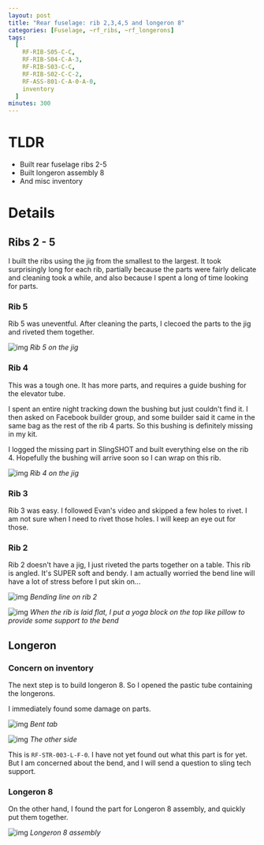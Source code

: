 ```yaml
---
layout: post
title: "Rear fuselage: rib 2,3,4,5 and longeron 8"
categories: [Fuselage, ~rf_ribs, ~rf_longerons]
tags:
  [
    RF-RIB-S05-C-C,
    RF-RIB-S04-C-A-3,
    RF-RIB-S03-C-C,
    RF-RIB-S02-C-C-2,
    RF-ASS-801-C-A-0-A-0,
    inventory
  ]
minutes: 300
---
```


# TLDR

- Built rear fuselage ribs 2-5
- Built longeron assembly 8
- And misc inventory

# Details

## Ribs 2 - 5

I built the ribs using the jig from the smallest to the largest. It took surprisingly long for each rib, partially because the parts were fairly delicate and cleaning took a while, and also because I spent a long of time looking for parts.

### Rib 5

Rib 5 was uneventful. After cleaning the parts, I clecoed the parts to the jig and riveted them together.

![img](https://lh3.googleusercontent.com/pw/AP1GczND2GAcFAzRT1A9NJ6gcVGBd6ockoMvMGxKMlD5MW3j7AUKv5bQqIaNMtu2uzDmeqXB9FbHwxa2SPVzIQhWg117BtWH0iSzPHBSafAHWW3UEbaDQqmWK97_5KLODyD2W-nWSdO497v8-Y0kKhxd7wbLBg=w1688-h1271-s-no-gm?authuser=0)
_Rib 5 on the jig_

### Rib 4

This was a tough one. It has more parts, and requires a guide bushing for the elevator tube.

I spent an entire night tracking down the bushing but just couldn't find it. I then asked on Facebook builder group, and some builder said it came in the same bag as the rest of the rib 4 parts. So this bushing is definitely missing in my kit.

I logged the missing part in SlingSHOT and built everything else on the rib 4. Hopefully the bushing will arrive soon so I can wrap on this rib.

![img](https://lh3.googleusercontent.com/pw/AP1GczOrYoQ7ct65hgImAT4X3p0GL6ge78Nr1iFtQUQFfpD5Pz_I5n6BP8etHbtlfdwSFcrZzrIHDKbEi1cufGneGQYtaP2kXE1XPQB8qbJvqFOYV9OQuTNoCh4R1z3QXNeDZCUDdRovnP6MqvT6z3BkMGrv9w=w1688-h1271-s-no-gm?authuser=0)
_Rib 4 on the jig_

### Rib 3

Rib 3 was easy. I followed Evan's video and skipped a few holes to rivet. I am not sure when I need to rivet those holes. I will keep an eye out for those.

### Rib 2

Rib 2 doesn't have a jig, I just riveted the parts together on a table. This rib is angled. It's SUPER soft and bendy. I am actually worried the bend line will have a lot of stress before I put skin on...

![img](https://lh3.googleusercontent.com/pw/AP1GczM5neHdN9EvYMlc4Zb6ErP3U8M3nv9MUvLB3Izm1zA4p4O1x3GUodQmJD_lBoO5I6eZrkJQ6gyMw2d22YDBTf7tlZGxwgTlg6unFLkgUydLiIoahkatOsM9O9TYtda16SFpefkBp8wvlDUmOod7_WOQDQ=w1688-h1271-s-no-gm?authuser=0)
_Bending line on rib 2_

![img](https://lh3.googleusercontent.com/pw/AP1GczM7T74kBF9bBdaDZqjMtOfdhYA6NDfDBgV29j_QgcxqdDh-3zuC7wi9Z5P0NiQ4gc0AoA7ocxfmOnaFhAniuwsiXQQS4tB1nYHMyZqX9-vpgcSLcwzCWRMgmG4rpNZtgdoTpL--WUlh76vtfp_AddhWwA=w957-h1271-s-no-gm?authuser=0)
_When the rib is laid flat, I put a yoga block on the top like pillow to provide some support to the bend_

## Longeron

### Concern on inventory

The next step is to build longeron 8. So I opened the pastic tube containing the longerons.

I immediately found some damage on parts.

![img](https://lh3.googleusercontent.com/pw/AP1GczMhh8AbDsyx6Ki6qC7_--YaPV7-zOb9JeN-zE94H3WuxkIrybVfybat1iAeEkvMhxsYpC9R7425pIv-zOr1lT_ESBA2DHLRac9X0nrpU0b0Z-ZtFpX9Vzrua86T0qtk1nyp9MCPcDQgX1yazn9b1WKlmw=w957-h1271-s-no-gm?authuser=0)
_Bent tab_

![img](https://lh3.googleusercontent.com/pw/AP1GczOMuAgBlKoRQjWMB_qzO_-5Mwqb1ZeQ1lQPlb174pYk4DB14h2ffScGGvf2wkES6EUD94y1km-Y7WOs73-2fNAc8dwc8YeC7WZUf9vWxnG9RF-MY3g0d1J_UkQR7zfceP9rgzjapyLriTCGAPwdKEzxBA=w1688-h1271-s-no-gm?authuser=0)
_The other side_

This is `RF-STR-003-L-F-0`. I have not yet found out what this part is for yet. But I am concerned about the bend, and I will send a question to sling tech support.

### Longeron 8

On the other hand, I found the part for Longeron 8 assembly, and quickly put them together.

![img](https://lh3.googleusercontent.com/pw/AP1GczOb7F5K_MyZv5mtl6_t08-pWjBOyISrkwEU7B-HPUJowlDw01y5CugH4ZrxdXtaPOQ7MZEi-EuqgEiRtdeIteF2HkVieYVFYAWiaqBt_y0idutHmVSaLKXdB-D3UORfIQDpuMZPSXYmLviIRE2SEo0rTw=w1688-h1271-s-no-gm?authuser=0)
_Longeron 8 assembly_
